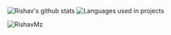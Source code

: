 ![Rishav's github stats](https://github-readme-stats.vercel.app/api?username=RishavMz&show_icons=true)
![Languages used in projects](https://github-readme-stats.vercel.app/api/top-langs/?username=RishavMz&layout=compact)
<p align="left"><img src="https://komarev.com/ghpvc/?username=RishavMz&color=fc418d" alt="RishavMz" /></p>
